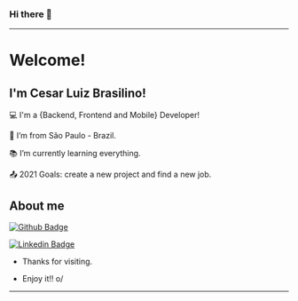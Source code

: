 ### Hi there 👋
----------------------------------------------------------------------------

# Welcome!

 

## I'm Cesar Luiz Brasilino!

 

:computer: I'm a {Backend, Frontend and Mobile} Developer!

:house_with_garden: I’m from São Paulo - Brazil.

:books: I’m currently learning everything.

:outbox_tray: 2021 Goals: create a new project and find a new job.

 

## About me

[![Github Badge](https://img.shields.io/badge/-Github-000?style=flat-square&logo=Github&logoColor=white&link=https://github.com/cesarluizdev)](https://github.com/cesarluizdev)

[![Linkedin Badge](https://img.shields.io/badge/-LinkedIn-blue?style=flat-square&logo=Linkedin&logoColor=white&link=https://www.linkedin.com/in/cesarluizbrasilino/)]( https://www.linkedin.com/in/cesarluizbrasilino/)



- Thanks for visiting.

- Enjoy it!! o/

----------------------------------------------------------------------------------

